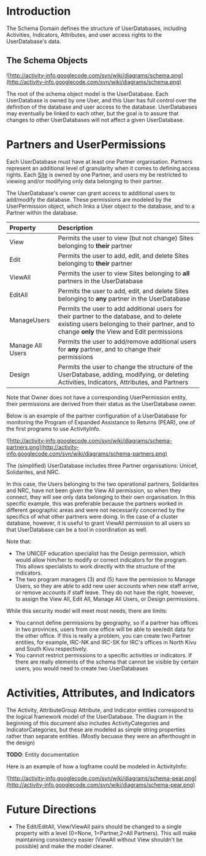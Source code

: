 # Introduction #

The Schema Domain defines the structure of UserDatabases, including Activities, Indicators, Attributes,
and user access rights to the UserDatabase's data.


## The Schema Objects ##
![http://activity-info.googlecode.com/svn/wiki/diagrams/schema.png](http://activity-info.googlecode.com/svn/wiki/diagrams/schema.png)


The root of the schema object model is the UserDatabase. Each UserDatabase is owned by one User, and this User has full control over the definition of the database and user access to the database. UserDatabases may eventually be linked to each other, but the goal is to assure that changes to other UserDatabases will not affect a given UserDatabase.

# Partners and UserPermissions #

Each UserDatabase must have at least one Partner organisation. Partners represent an additional level of granularity when it comes to defining access rights. Each [Site](SiteDomainObjects.md) is owned by one Partner, and users my be restricted
to viewing and/or modifying only data belonging to their partner.

The UserDatabase's owner can grant access to additional users to add/modify the database. These permissions are modeled by the UserPermission object, which links a User object to the database, and to a Partner within the database.

|**Property**|**Description**|
|:-----------|:--------------|
|View        |Permits the user to view (but not change) Sites belonging to **their** partner|
|Edit        |Permits the user to add, edit, and delete Sites belonging to **their** partner|
|ViewAll     |Permits the user to view Sites belonging to **all** partners in the UserDatabase|
|EditAll     |Permits the user to add, edit, and delete Sites belonging to **any** partner in the UserDatabase|
|ManageUsers |Permits the user to add additional users for their partner to the database, and to delete existing users belonging to their partner, and to change **only** the View and Edit permissions|
|Manage All Users|Permits the user to add/remove additional users for **any** partner, and to change their permissions|
|Design      |Permits the user to change the structure of the UserDatabase, adding, modifying, or deleting Activities, Indicators, Attributes, and Partners|

Note that Owner does not have a corresponding UserPermission entity, their permissions are derived from their status as the UserDatabase owner.

Below is an example of the partner configuration of a UserDatabase for monitoring the Program of Expanded Assistance to Returns (PEAR), one of the first programs to use ActivityInfo.

![http://activity-info.googlecode.com/svn/wiki/diagrams/schema-partners.png](http://activity-info.googlecode.com/svn/wiki/diagrams/schema-partners.png)

The (simplified) UserDatabase includes three Partner organisations: Unicef, Solidarites, and NRC.

In this case, the Users belonging to the two operational partners, Solidarites and NRC, have not been given the View All permission, so when they connect, they will see only data belonging to their own organisation. In this specific example, this was preferable because the partners worked in different geographic areas and were not necessarily concerned by the specifics of what other partners were doing. In the case of a cluster database, however, it is useful to grant ViewAll permission to all users so that UserDatabase can
be a tool in coordination as well.

Note that:

  * The UNICEF education specialist has the Design permission, which would allow him/her to modify or correct indicators for the program. This allows specialists to work directly with the structure of the indicators.
  * The two program managers (3) and (5) have the permission to Manage Users, so they are able to add new user accounts when new staff arrive, or remove accounts if staff leave. They do not have the right, however, to assign the View All, Edit All, Manage All Users, or Design permissions.

While this security model will meet most needs, there are limits:

  * You cannot define permissions by geography, so if a partner has offices in two provinces, users from one office will be able to see/edit data for the other office. If this is really a problem, you can create two Partner entities, for example, IRC-NK and IRC-SK for IRC's offices in North Kivu and South Kivu respectively.
  * You cannot restrict permissions to a specific activities or indicators. If there are really elements of the schema that cannot be visible by certain users, you would need to create two UserDatabases


# Activities, Attributes, and Indicators #

The Activity, AttributeGroup Attribute, and Indicator entities correspond to the logical framework model of the UserDatabase. The diagram in the beginning of this document also includes ActivityCategories and IndicatorCategories, but these are modeled as simple string properties rather than separate entities. (Mostly becuase they were an afterthought in the design)

**TODO**: Entity documentation

Here is an example of how a logframe could be modeled in ActivityInfo:


![http://activity-info.googlecode.com/svn/wiki/diagrams/schema-pear.png](http://activity-info.googlecode.com/svn/wiki/diagrams/schema-pear.png)

# Future Directions #

  * The Edit/EditAll, View/ViewAll pairs should be changed to a single property with a level (0=None, 1=Partner,2=All Partners). This will make maintaining consistency easier (ViewAll without View shouldn't be possible) and make the model cleaner.